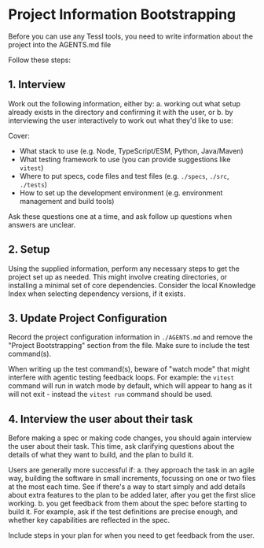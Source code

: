 # Project Information Bootstrapping

Before you can use any Tessl tools, you need to write information about the project into the AGENTS.md file

Follow these steps:

## 1. Interview

Work out the following information, either by:
a. working out what setup already exists in the directory and confirming it with the user, or 
b. by interviewing the user interactively to work out what they'd like to use:

Cover:
- What stack to use (e.g. Node, TypeScript/ESM, Python, Java/Maven)
- What testing framework to use (you can provide suggestions like `vitest`)
- Where to put specs, code files and test files (e.g. `./specs`, `./src`, `./tests`)
- How to set up the development environment (e.g. environment management and build tools)

Ask these questions one at a time, and ask follow up questions when answers are unclear.

## 2. Setup

Using the supplied information, perform any necessary steps to get the project set up as needed. This might involve creating directories, or installing a minimal set of core dependencies. Consider the local Knowledge Index when selecting dependency versions, if it exists.

## 3. Update Project Configuration

Record the project configuration information in `./AGENTS.md` and remove the "Project Bootstrapping" section from the file. Make sure to include the test command(s).

When writing up the test command(s), beware of "watch mode" that might interfere with agentic testing feedback loops. For example: the `vitest` command will run in watch mode by default, which will appear to hang as it will not exit - instead the `vitest run` command should be used.

## 4. Interview the user about their task

Before making a spec or making code changes, you should again interview the user about their task.  This time, ask clarifying questions about the details of what they want to build, and the plan to build it.  

Users are generally more successful if:
a. they approach the task in an agile way, building the software in small increments, focussing on one or two files at the most each time.  See if there's a way to start simply and add details about extra features to the plan to be added later, after you get the first slice working.
b. you get feedback from them about the spec before starting to build it.  For example, ask if the test definitions are precise enough, and whether key capabilities are reflected in the spec.

Include steps in your plan for when you need to get feedback from the user.